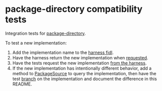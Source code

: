 # package-directory compatibility tests

Integration tests for
[package-directory](https://cs.opensource.google/fuchsia/fuchsia/+/main:src/sys/pkg/lib/package-directory/).

To test a new implementation:
1. Add the implementation name to the
[harness fidl](https://cs.opensource.google/fuchsia/fuchsia/+/main:src/sys/pkg/tests/pkgdir/pkg-harness/test.test.fidl;l=9;drc=e3b39f2b57e720770773b857feca4f770ee0619e).
2. Have the harness return the new implementation when
[requested](https://cs.opensource.google/fuchsia/fuchsia/+/main:src/sys/pkg/tests/pkgdir/pkg-harness/src/main.rs;l=109;drc=41f3ab9d4aef3fa43cc488dae03e25d33078938b).
3. Have the tests request the new implementation
[from the harness](https://cs.opensource.google/fuchsia/fuchsia/+/main:src/sys/pkg/tests/pkgdir/src/lib.rs;l=31;drc=0e3c089f59bc075fa87459c65e72ed60130d2ad3).
4. If the new implementation has intentionally different behavior, add a method to
[PackageSource](https://cs.opensource.google/fuchsia/fuchsia/+/main:src/sys/pkg/tests/pkgdir/src/lib.rs;l=45;drc=0e3c089f59bc075fa87459c65e72ed60130d2ad3)
to query the implementation, then have the test
[branch](https://cs.opensource.google/fuchsia/fuchsia/+/main:src/sys/pkg/tests/pkgdir/src/directory.rs;l=141;drc=e443db01552d4a43f348033a63d54baf5e5cad4e)
on the implementation and document the difference in this README.
